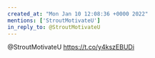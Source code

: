 ```yaml
---
created_at: "Mon Jan 10 12:08:36 +0000 2022"
mentions: ['StroutMotivateU']
in_reply_to: @StroutMotivateU
---
```


@StroutMotivateU https://t.co/y4kszEBUDi